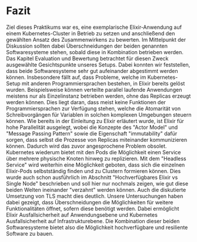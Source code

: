 # Fazit

Ziel dieses Praktikums war es, eine exemplarische Elixir-Anwendung auf einem Kubernetes-Cluster in Betrieb zu setzen und anschließend den gewählten Ansatz des Zusammenwirkens zu bewerten. Im Mittelpunkt der Diskussion sollten dabei Überschneidungen der beiden genannten Softwaresysteme stehen, sobald diese in Kombination betrieben werden. Das Kapitel Evaluation und Bewertung betrachtet für diesen Zweck ausgewählte Gesichtspunkte unseres Setups. Dabei konnten wir feststellen, dass beide Softwaresysteme sehr gut aufeinander abgestimmt werden können. Insbesondere fällt auf, dass Probleme, welche im Kubernetes-Setup mit anderen Programmiersprachen bestehen, in Elixir bereits gelöst wurden. Beispielsweise können verteilte parallel laufende Anwendungen meistens nur als Einzelinstanz betrieben werden, ohne das Replicas erzeugt werden können. Dies liegt daran, dass meist keine Funktionen der Programmiersprachen zur Verfügung stehen, welche die Atomarität von Schreibvorgängen für Variablen in solchen komplexen Umgebungen steuern können. Wie bereits in der Einleitung zu Elixir erläutert wurde, ist Elixir für hohe Parallelität ausgelegt, wobei die Konzepte des "Actor Model" und "Message Passing Pattern" sowie die Eigenschaft "immutability"
dafür sorgen, dass selbst die Prozesse von Replicas miteinander kommunizieren können. Dadurch wird das zuvor angesprochene Problem obsolet. Kubernetes wiederum bietet mit den Pods die Möglichkeit einen Service über mehrere physische Knoten hinweg zu replizieren. Mit dem "Headless Service" wird weiterhin eine Möglichkeit geboten, dass sich die einzelnen Elixir-Pods selbstständig finden und zu Clustern formieren können. Dies wurde auch schon ausführlich im Abschnitt "Hochverfügbares Elixir vs Single Node" beschrieben und soll hier nur nochmals zeigen, wie gut diese beiden Welten ineinander "verzahnt" werden können. Auch die diskutierte Umsetzung von TLS macht dies deutlich. Unsere Untersuchungen haben dabei gezeigt, dass Überschneidungen die Möglichkeiten für weitere Funktionalitäten öffnet, sofern diese benötigt werden. Dabei ermöglicht Elixir Ausfallsicherheit auf Anwendungsebene
und Kubernetes Ausfallsicherheit auf Infrastrukturebene. Die Kombination dieser beiden Softwaresysteme bietet also die Möglichkeit hochverfügbare und resiliente Software zu bauen.